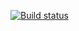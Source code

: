 [![Build status](https://ci.appveyor.com/api/projects/status/jun48gempkjcvsxs?svg=true)](https://ci.appveyor.com/project/Maik808/dz3-1seienite)
